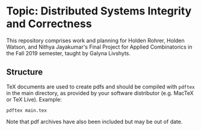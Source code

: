 # Topic: Distributed Systems Integrity and Correctness

This repository comprises work and planning for Holden Rohrer, Holden Watson, and Nithya Jayakumar's Final Project for Applied Combinatorics in the Fall 2019 semester, taught by Galyna Livshyts.

## Structure

TeX documents are used to create pdfs and should be compiled with `pdftex` in the main directory, as provided by your software distributor (e.g. MacTeX or TeX Live). Example:

``
pdftex main.tex
``

Note that pdf archives have also been included but may be out of date.
